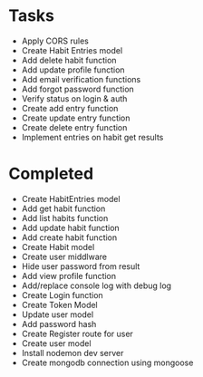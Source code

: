 # Tasks
- Apply CORS rules
- Create Habit Entries model
- Add delete habit function
- Add update profile function
- Add email verification functions
- Add forgot password function
- Verify status on login & auth
- Create add entry function
- Create update entry function
- Create delete entry function
- Implement entries on habit get results

# Completed
- Create HabitEntries model
- Add get habit function
- Add list habits function
- Add update habit function
- Add create habit function
- Create Habit model
- Create user middlware
- Hide user password from result
- Add view profile function
- Add/replace console log with debug log
- Create Login function
- Create Token Model
- Update user model
- Add password hash
- Create Register route for user
- Create user model
- Install nodemon dev server
- Create mongodb connection using mongoose